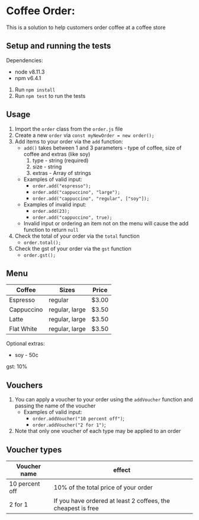 # Coffee Order:

This is a solution to help customers order coffee at a coffee store

## Setup and running the tests

Dependencies:
* node v8.11.3
* npm v6.4.1

1. Run `npm install`
2. Run `npm test` to run the tests

## Usage

1. Import the `order` class from the `order.js` file
2. Create a new `order` via `const myNewOrder = new order();`
3. Add items to your order via the `add` function:
    * `add()` takes between 1 and 3 parameters - type of coffee, size of coffee and extras (like soy)
        1. type - string (required)
        2. size - string
        3. extras - Array of strings
    * Examples of valid input:
        * `order.add("espresso");`
        * `order.add("cappuccino", "large");`
        * `order.add("cappuccino", "regular", ["soy"]);`
    * Examples of invalid input:
        * `order.add(23);`
        * `order.add("cappuccino", true);`
    * Invalid input or ordering an item not on the menu will cause the add function to return `null`
4. Check the total of your order via the `total` function
    * `order.total();`
5. Check the gst of your order via the `gst` function
    * `order.gst();`

## Menu

| Coffee     | Sizes          | Price |
| ---------- | -------------- | ----- |
| Espresso   | regular        | $3.00 |
| Cappuccino | regular, large | $3.50 |
| Latte      | regular, large | $3.50 |
| Flat White | regular, large | $3.50 |

Optional extras:
* soy - 50c

gst: 10%

## Vouchers

1. You can apply a voucher to your order using the `addVoucher` function and passing the name of the voucher
    * Examples of valid input:
        * `order.addVoucher("10 percent off")`;
        * `order.addVoucher("2 for 1")`;
2. Note that only one voucher of each type may be applied to an order

## Voucher types

| Voucher name     | effect         |
| ---------------- | -------------- |
| 10 percent off   | 10% of the total price of your order |
| 2 for 1          | If you have ordered at least 2 coffees, the cheapest is free |
